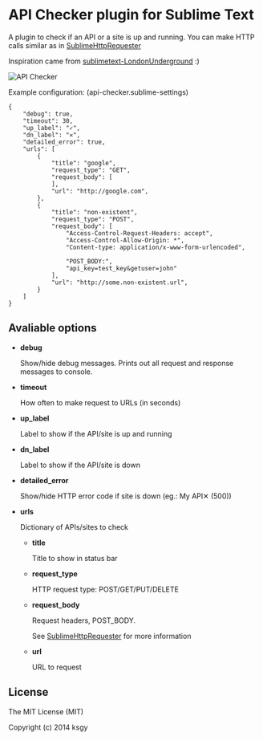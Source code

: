 API Checker plugin for Sublime Text
===================================

A plugin to check if an API or a site is up and running. You can make HTTP calls similar as in [SublimeHttpRequester](https://github.com/braindamageinc/SublimeHttpRequester)

Inspiration came from [sublimetext-LondonUnderground](https://github.com/sabarasaba/sublimetext-LondonUnderground) :)

![API Checker](http://i.imgur.com/OsW35op.png)

Example configuration: (api-checker.sublime-settings)

	{
		"debug": true,
		"timeout": 30,
		"up_label": "✓",
		"dn_label": "✕",
		"detailed_error": true,
		"urls": [
			{
				"title": "google",
				"request_type": "GET",
				"request_body": [
				],
				"url": "http://google.com",
			},
			{
				"title": "non-existent",
				"request_type": "POST",
				"request_body": [
					"Access-Control-Request-Headers: accept",
					"Access-Control-Allow-Origin: *",
					"Content-type: application/x-www-form-urlencoded",

					"POST_BODY:",
					"api_key=test_key&getuser=john"
				],
				"url": "http://some.non-existent.url",
			}
		]
	}

Avaliable options
-----------------

-  __debug__

	Show/hide debug messages. Prints out all request and response messages to console.

-  __timeout__

	How often to make request to URLs (in seconds)

-  __up_label__

	Label to show if the API/site is up and running

-  __dn_label__

	Label to show if the API/site is down

-  __detailed_error__

	Show/hide HTTP error code if site is down (eg.: My API✕ (500))

-  __urls__

	Dictionary of APIs/sites to check

	-  __title__

		Title to show in status bar

	-  __request_type__

		HTTP request type: POST/GET/PUT/DELETE

	-  __request_body__

		Request headers, POST_BODY.

		See [SublimeHttpRequester](https://github.com/braindamageinc/SublimeHttpRequester) for more information

	-  __url__

		URL to request




License
-------

The MIT License (MIT)

Copyright (c) 2014 ksgy
